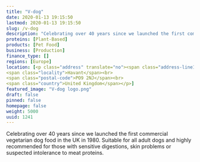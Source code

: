 ```yaml
---
title: "V-dog"
date: 2020-01-13 19:15:50
lastmod: 2020-01-13 19:15:50
slug: /v-dog
description: "Celebrating over 40 years since we launched the first commercial vegetarian dog food in the UK in 1980. Suitable for all adult dogs and highly recommended for those with sensitive digestions, skin problems or suspected intolerance to meat proteins."
proteins: [Plant-Based]
products: [Pet Food]
business: [Production]
finance_type: []
regions: [Europe]
location: [<p class="address" translate="no"><span class="address-line1">Downley Road</span><br>
<span class="locality">Havant</span><br>
<span class="postal-code">PO9 2NJ</span><br>
<span class="country">United Kingdom</span></p>]
featured_image: "V-dog logo.png"
draft: false
pinned: false
homepage: false
weight: 5000
uuid: 1241
---
```

<p>Celebrating over 40 years since we launched the first commercial vegetarian dog food in the UK in 1980. Suitable for all adult dogs and highly recommended for those with sensitive digestions, skin problems or suspected intolerance to meat proteins.</p>
